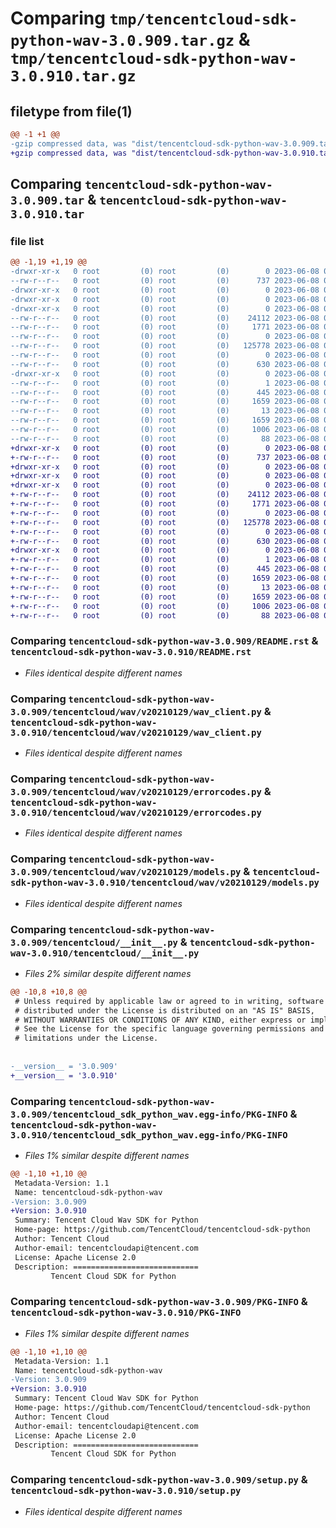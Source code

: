# Comparing `tmp/tencentcloud-sdk-python-wav-3.0.909.tar.gz` & `tmp/tencentcloud-sdk-python-wav-3.0.910.tar.gz`

## filetype from file(1)

```diff
@@ -1 +1 @@
-gzip compressed data, was "dist/tencentcloud-sdk-python-wav-3.0.909.tar", last modified: Thu Jun  8 00:38:26 2023, max compression
+gzip compressed data, was "dist/tencentcloud-sdk-python-wav-3.0.910.tar", last modified: Thu Jun  8 09:25:19 2023, max compression
```

## Comparing `tencentcloud-sdk-python-wav-3.0.909.tar` & `tencentcloud-sdk-python-wav-3.0.910.tar`

### file list

```diff
@@ -1,19 +1,19 @@
-drwxr-xr-x   0 root         (0) root         (0)        0 2023-06-08 00:38:26.000000 tencentcloud-sdk-python-wav-3.0.909/
--rw-r--r--   0 root         (0) root         (0)      737 2023-06-08 00:38:25.000000 tencentcloud-sdk-python-wav-3.0.909/README.rst
-drwxr-xr-x   0 root         (0) root         (0)        0 2023-06-08 00:38:26.000000 tencentcloud-sdk-python-wav-3.0.909/tencentcloud/
-drwxr-xr-x   0 root         (0) root         (0)        0 2023-06-08 00:38:26.000000 tencentcloud-sdk-python-wav-3.0.909/tencentcloud/wav/
-drwxr-xr-x   0 root         (0) root         (0)        0 2023-06-08 00:38:26.000000 tencentcloud-sdk-python-wav-3.0.909/tencentcloud/wav/v20210129/
--rw-r--r--   0 root         (0) root         (0)    24112 2023-06-08 00:38:25.000000 tencentcloud-sdk-python-wav-3.0.909/tencentcloud/wav/v20210129/wav_client.py
--rw-r--r--   0 root         (0) root         (0)     1771 2023-06-08 00:38:25.000000 tencentcloud-sdk-python-wav-3.0.909/tencentcloud/wav/v20210129/errorcodes.py
--rw-r--r--   0 root         (0) root         (0)        0 2023-06-08 00:38:25.000000 tencentcloud-sdk-python-wav-3.0.909/tencentcloud/wav/v20210129/__init__.py
--rw-r--r--   0 root         (0) root         (0)   125778 2023-06-08 00:38:25.000000 tencentcloud-sdk-python-wav-3.0.909/tencentcloud/wav/v20210129/models.py
--rw-r--r--   0 root         (0) root         (0)        0 2023-06-08 00:38:25.000000 tencentcloud-sdk-python-wav-3.0.909/tencentcloud/wav/__init__.py
--rw-r--r--   0 root         (0) root         (0)      630 2023-06-08 00:38:25.000000 tencentcloud-sdk-python-wav-3.0.909/tencentcloud/__init__.py
-drwxr-xr-x   0 root         (0) root         (0)        0 2023-06-08 00:38:26.000000 tencentcloud-sdk-python-wav-3.0.909/tencentcloud_sdk_python_wav.egg-info/
--rw-r--r--   0 root         (0) root         (0)        1 2023-06-08 00:38:26.000000 tencentcloud-sdk-python-wav-3.0.909/tencentcloud_sdk_python_wav.egg-info/dependency_links.txt
--rw-r--r--   0 root         (0) root         (0)      445 2023-06-08 00:38:26.000000 tencentcloud-sdk-python-wav-3.0.909/tencentcloud_sdk_python_wav.egg-info/SOURCES.txt
--rw-r--r--   0 root         (0) root         (0)     1659 2023-06-08 00:38:26.000000 tencentcloud-sdk-python-wav-3.0.909/tencentcloud_sdk_python_wav.egg-info/PKG-INFO
--rw-r--r--   0 root         (0) root         (0)       13 2023-06-08 00:38:26.000000 tencentcloud-sdk-python-wav-3.0.909/tencentcloud_sdk_python_wav.egg-info/top_level.txt
--rw-r--r--   0 root         (0) root         (0)     1659 2023-06-08 00:38:26.000000 tencentcloud-sdk-python-wav-3.0.909/PKG-INFO
--rw-r--r--   0 root         (0) root         (0)     1006 2023-06-08 00:38:25.000000 tencentcloud-sdk-python-wav-3.0.909/setup.py
--rw-r--r--   0 root         (0) root         (0)       88 2023-06-08 00:38:26.000000 tencentcloud-sdk-python-wav-3.0.909/setup.cfg
+drwxr-xr-x   0 root         (0) root         (0)        0 2023-06-08 09:25:19.000000 tencentcloud-sdk-python-wav-3.0.910/
+-rw-r--r--   0 root         (0) root         (0)      737 2023-06-08 09:25:18.000000 tencentcloud-sdk-python-wav-3.0.910/README.rst
+drwxr-xr-x   0 root         (0) root         (0)        0 2023-06-08 09:25:19.000000 tencentcloud-sdk-python-wav-3.0.910/tencentcloud/
+drwxr-xr-x   0 root         (0) root         (0)        0 2023-06-08 09:25:19.000000 tencentcloud-sdk-python-wav-3.0.910/tencentcloud/wav/
+drwxr-xr-x   0 root         (0) root         (0)        0 2023-06-08 09:25:19.000000 tencentcloud-sdk-python-wav-3.0.910/tencentcloud/wav/v20210129/
+-rw-r--r--   0 root         (0) root         (0)    24112 2023-06-08 09:25:18.000000 tencentcloud-sdk-python-wav-3.0.910/tencentcloud/wav/v20210129/wav_client.py
+-rw-r--r--   0 root         (0) root         (0)     1771 2023-06-08 09:25:18.000000 tencentcloud-sdk-python-wav-3.0.910/tencentcloud/wav/v20210129/errorcodes.py
+-rw-r--r--   0 root         (0) root         (0)        0 2023-06-08 09:25:18.000000 tencentcloud-sdk-python-wav-3.0.910/tencentcloud/wav/v20210129/__init__.py
+-rw-r--r--   0 root         (0) root         (0)   125778 2023-06-08 09:25:18.000000 tencentcloud-sdk-python-wav-3.0.910/tencentcloud/wav/v20210129/models.py
+-rw-r--r--   0 root         (0) root         (0)        0 2023-06-08 09:25:18.000000 tencentcloud-sdk-python-wav-3.0.910/tencentcloud/wav/__init__.py
+-rw-r--r--   0 root         (0) root         (0)      630 2023-06-08 09:25:18.000000 tencentcloud-sdk-python-wav-3.0.910/tencentcloud/__init__.py
+drwxr-xr-x   0 root         (0) root         (0)        0 2023-06-08 09:25:19.000000 tencentcloud-sdk-python-wav-3.0.910/tencentcloud_sdk_python_wav.egg-info/
+-rw-r--r--   0 root         (0) root         (0)        1 2023-06-08 09:25:19.000000 tencentcloud-sdk-python-wav-3.0.910/tencentcloud_sdk_python_wav.egg-info/dependency_links.txt
+-rw-r--r--   0 root         (0) root         (0)      445 2023-06-08 09:25:19.000000 tencentcloud-sdk-python-wav-3.0.910/tencentcloud_sdk_python_wav.egg-info/SOURCES.txt
+-rw-r--r--   0 root         (0) root         (0)     1659 2023-06-08 09:25:19.000000 tencentcloud-sdk-python-wav-3.0.910/tencentcloud_sdk_python_wav.egg-info/PKG-INFO
+-rw-r--r--   0 root         (0) root         (0)       13 2023-06-08 09:25:19.000000 tencentcloud-sdk-python-wav-3.0.910/tencentcloud_sdk_python_wav.egg-info/top_level.txt
+-rw-r--r--   0 root         (0) root         (0)     1659 2023-06-08 09:25:19.000000 tencentcloud-sdk-python-wav-3.0.910/PKG-INFO
+-rw-r--r--   0 root         (0) root         (0)     1006 2023-06-08 09:25:18.000000 tencentcloud-sdk-python-wav-3.0.910/setup.py
+-rw-r--r--   0 root         (0) root         (0)       88 2023-06-08 09:25:19.000000 tencentcloud-sdk-python-wav-3.0.910/setup.cfg
```

### Comparing `tencentcloud-sdk-python-wav-3.0.909/README.rst` & `tencentcloud-sdk-python-wav-3.0.910/README.rst`

 * *Files identical despite different names*

### Comparing `tencentcloud-sdk-python-wav-3.0.909/tencentcloud/wav/v20210129/wav_client.py` & `tencentcloud-sdk-python-wav-3.0.910/tencentcloud/wav/v20210129/wav_client.py`

 * *Files identical despite different names*

### Comparing `tencentcloud-sdk-python-wav-3.0.909/tencentcloud/wav/v20210129/errorcodes.py` & `tencentcloud-sdk-python-wav-3.0.910/tencentcloud/wav/v20210129/errorcodes.py`

 * *Files identical despite different names*

### Comparing `tencentcloud-sdk-python-wav-3.0.909/tencentcloud/wav/v20210129/models.py` & `tencentcloud-sdk-python-wav-3.0.910/tencentcloud/wav/v20210129/models.py`

 * *Files identical despite different names*

### Comparing `tencentcloud-sdk-python-wav-3.0.909/tencentcloud/__init__.py` & `tencentcloud-sdk-python-wav-3.0.910/tencentcloud/__init__.py`

 * *Files 2% similar despite different names*

```diff
@@ -10,8 +10,8 @@
 # Unless required by applicable law or agreed to in writing, software
 # distributed under the License is distributed on an "AS IS" BASIS,
 # WITHOUT WARRANTIES OR CONDITIONS OF ANY KIND, either express or implied.
 # See the License for the specific language governing permissions and
 # limitations under the License.
 
 
-__version__ = '3.0.909'
+__version__ = '3.0.910'
```

### Comparing `tencentcloud-sdk-python-wav-3.0.909/tencentcloud_sdk_python_wav.egg-info/PKG-INFO` & `tencentcloud-sdk-python-wav-3.0.910/tencentcloud_sdk_python_wav.egg-info/PKG-INFO`

 * *Files 1% similar despite different names*

```diff
@@ -1,10 +1,10 @@
 Metadata-Version: 1.1
 Name: tencentcloud-sdk-python-wav
-Version: 3.0.909
+Version: 3.0.910
 Summary: Tencent Cloud Wav SDK for Python
 Home-page: https://github.com/TencentCloud/tencentcloud-sdk-python
 Author: Tencent Cloud
 Author-email: tencentcloudapi@tencent.com
 License: Apache License 2.0
 Description: ============================
         Tencent Cloud SDK for Python
```

### Comparing `tencentcloud-sdk-python-wav-3.0.909/PKG-INFO` & `tencentcloud-sdk-python-wav-3.0.910/PKG-INFO`

 * *Files 1% similar despite different names*

```diff
@@ -1,10 +1,10 @@
 Metadata-Version: 1.1
 Name: tencentcloud-sdk-python-wav
-Version: 3.0.909
+Version: 3.0.910
 Summary: Tencent Cloud Wav SDK for Python
 Home-page: https://github.com/TencentCloud/tencentcloud-sdk-python
 Author: Tencent Cloud
 Author-email: tencentcloudapi@tencent.com
 License: Apache License 2.0
 Description: ============================
         Tencent Cloud SDK for Python
```

### Comparing `tencentcloud-sdk-python-wav-3.0.909/setup.py` & `tencentcloud-sdk-python-wav-3.0.910/setup.py`

 * *Files identical despite different names*

